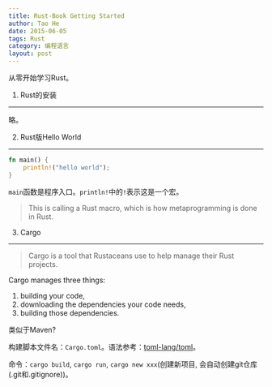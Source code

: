 ```yaml
---
title: Rust-Book Getting Started
author: Tao He
date: 2015-06-05
tags: Rust
category: 编程语言
layout: post
---
```


从零开始学习Rust。

1. Rust的安装
--------------

略。

2. Rust版Hello World
--------------------

~~~rust
fn main() {
    println!("hello world");
}
~~~

`main`函数是程序入口。`println!`中的`!`表示这是一个宏。

> This is calling a Rust macro, which is how metaprogramming is done in Rust.

<!--more-->

3. Cargo
--------

> Cargo is a tool that Rustaceans use to help manage their Rust projects.

Cargo manages three things:
1. building your code,
2. downloading the dependencies your code needs,
3. building those dependencies.

类似于Maven?

构建脚本文件名：`Cargo.toml`。语法参考：[toml-lang/toml](https://github.com/toml-lang/toml)。

命令：`cargo build`, `cargo run`, `cargo new xxx`(创建新项目, 会自动创建git仓库(.git和.gitignore))。

